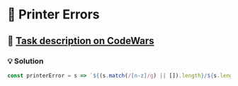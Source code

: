 # 📝 Printer Errors

## 🔗 [Task description on CodeWars](https://www.codewars.com/kata/56541980fa08ab47a0000040)

### 💡 Solution

```javascript
const printerError = s => `${(s.match(/[n-z]/g) || []).length}/${s.length}`;
```
